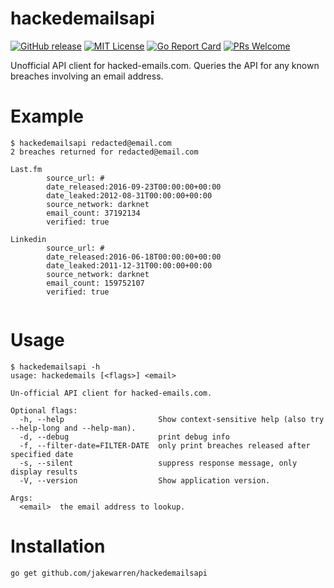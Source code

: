 # hackedemailsapi
[![GitHub release](http://img.shields.io/github/release/jakewarren/hackedemailsapi.svg?style=flat-square)](https://github.com/jakewarren/hackedemailsapi/releases])
[![MIT License](http://img.shields.io/badge/license-MIT-blue.svg?style=flat-square)](https://github.com/jakewarren/hackedemailsapi/blob/master/LICENSE)
[![Go Report Card](https://goreportcard.com/badge/github.com/jakewarren/hackedemailsapi)](https://goreportcard.com/report/github.com/jakewarren/hackedemailsapi)
[![PRs Welcome](https://img.shields.io/badge/PRs-welcome-brightgreen.svg?style=shields)](http://makeapullrequest.com)

Unofficial API client for hacked-emails.com. Queries the API for any known breaches involving an email address.

# Example

```
$ hackedemailsapi redacted@email.com
2 breaches returned for redacted@email.com

Last.fm
        source_url: #
        date_released:2016-09-23T00:00:00+00:00
        date_leaked:2012-08-31T00:00:00+00:00
        source_network: darknet
        email_count: 37192134
        verified: true

Linkedin
        source_url: #
        date_released:2016-06-18T00:00:00+00:00
        date_leaked:2011-12-31T00:00:00+00:00
        source_network: darknet
        email_count: 159752107
        verified: true


```

# Usage

```
$ hackedemailsapi -h
usage: hackedemails [<flags>] <email>

Un-official API client for hacked-emails.com.

Optional flags:
  -h, --help                     Show context-sensitive help (also try --help-long and --help-man).
  -d, --debug                    print debug info
  -f, --filter-date=FILTER-DATE  only print breaches released after specified date
  -s, --silent                   suppress response message, only display results
  -V, --version                  Show application version.

Args:
  <email>  the email address to lookup.
```

# Installation

```
go get github.com/jakewarren/hackedemailsapi
```
